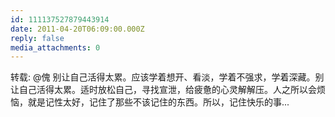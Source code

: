 ```yaml
---
id: 111137527879443914
date: 2011-04-20T06:09:00.000Z
reply: false
media_attachments: 0
---
```


转载: @傀 别让自己活得太累。应该学着想开、看淡，学着不强求，学着深藏。别让自己活得太累。适时放松自己，寻找宣泄，给疲惫的心灵解解压。人之所以会烦恼，就是记性太好，记住了那些不该记住的东西。所以，记住快乐的事... ​​​​

